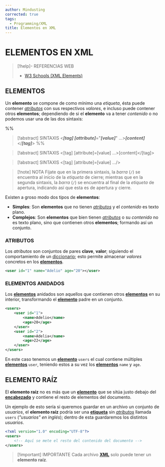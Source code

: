 ```yaml
---
author: Mindusting
corrected: true
tags:
  - Programming/XML
title: Elementos en XML
---
```


# ELEMENTOS EN XML

> [!help]- REFERENCIAS WEB
> - [W3 Schools (XML Elements)](https://www.w3schools.com/xml/xml_elements.asp)

## ELEMENTOS

Un **elemento** se compone de como mínimo una *etiqueta*, ésta puede contener [*atributos*](#ATRIBUTOS) con sus respectivos *valores*, e incluso puede contener otros **elementos**; dependiendo de si el **elemento** va a tener *contenido* o no podemos usar una de las dos sintaxis:

%%
> [!abstract] SINTAXIS
> \<***\[tag\] \[attribute\]***="***\[value\]***" ...\>***\[content\]***\</***\[tag\]***\>
%%

> [!abstract] SINTAXIS
> \<<span class="italic key-word-color">[tag]</span> <span class="italic variable-color">[attribute]</span>=<span class="italic string-color">[value]</span> ...\><span class="italic grey">[content]</span>\</<span class="italic key-word-color">[tag]</span>\>

> [!abstract] SINTAXIS
> \<<span class="italic key-word-color">[tag]</span> <span class="italic variable-color">[attribute]</span>=<span class="italic string-color">[value]</span> .../\>

> [!note] NOTA
> Fíjate que en la primera sintaxis, la *barra* (`/`) se encuentra al inicio de la *etiqueta* de cierre; mientras que en la segunda sintaxis, la *barra* (`/`) se encuentra al final de la *etiqueta* de apertura, indicando así que esta es de apertura y cierre.

Existen a groso modo dos tipos de **elementos**:

- **Simples**: Son **elementos** que no tienen [*atributos*](#ATRIBUTOS) y el *contenido* es texto plano.
- **Complejos**: Son **elementos** que bien tienen [*atributos*](#ATRIBUTOS) o su *contenido* no es texto plano, sino que contienen otros **elementos**; formando así un conjunto.

### ATRIBUTOS

Los *atributos* son conjuntos de pares **clave**, **valor**; siguiendo el comportamiento de un [diccionario](../pc/pc_dictionary.md); esto permite almacenar *valores* concretos en los [**elementos**](#ELEMENTOS).

```xml
<user id="1" name="Adelio" age="20"></user>
```

### ELEMENTOS ANIDADOS

Los [**elementos**](#ELEMENTOS) anidados son aquellos que contienen otros [**elementos**](#ELEMENTOS) en su interior, transformando el [**elemento**](#ELEMENTOS) padre en un conjunto.

```xml
<users>
    <user id="1">
        <name>Adelio</name>
        <age>20</age>
    </user>
    <user id="2">
        <name>Adelia</name>
        <age>22</age>
    </user>
</users>
```

En este caso tenemos un [**elemento**](#ELEMENTOS) `users` el cual contiene múltiples [**elementos**](#ELEMENTOS) `user`, teniendo estos a su vez los [**elementos**](#ELEMENTOS) `name` y `age`.

## ELEMENTO RAÍZ

El **elemento raíz** no es más que un [**elemento**](#ELEMENTOS) que se sitúa justo debajo del [**encabezado**](./xml_declaration.md) y contiene el resto de elementos del documento.

Un ejemplo de esto sería si queremos guardar en un archivo un conjunto de *usuarios*, el **elemento raíz** podría ser una [**etiqueta**](#ELEMENTOS) sin [*atributos*](#ATRIBUTOS) llamada `users` (*"usuarios" en inglés*); dentro de esta guardaremos los distintos *usuarios*.

```xml
<?xml version="1.0" encoding="UTF-8"?>
<users>
    <!-- Aquí se mete el resto del contenido del documento -->
</users>
```

> [!important] IMPORTANTE
> Cada archivo [**XML**](./xml.md) solo puede tener un **elemento raíz**.
